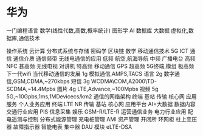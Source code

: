 # 华为

一门编程语言
数学(线性代数,高数,概率统计)
图形学
AI
数据库
大数据
虚拟化,数据库,通信技术

操作系统
云计算
分布式系统与存储
密码学
区块链
数学
移动通信技术
5G
ICT
通信
通信介质
通信频带
无线电通信的应用
低频
航空,航海导航
中频
广播电台
高频
NFC
甚高频
无线电视
对讲机
特高频
移动通信
GPS
超高频
5G终端,模组
极高频
下一代wifi
当代移动通信的发展
1g  模拟通信,AMPS,TACS
语言
2g  数字通信,GSM,CDMA,~270kbps
短信
3g  WCDMA\COM,A2000\TD-SCDMA,~14.4Mpbs
图片
4g  LTE,Advance,~100Mpbs
视频
5g  5G,~10Gpbs,1ms,1MDevicecs/km2
通信的网络架构
终端
基站
传输
核心网
应用服务
个人业务应用
终端
LTE
NR
传输
基站
核心网
应用平台
AI+大数据
数据内容
交通行业应用
PIS
信息采集
娱乐
GSM-R/LTE-R  运营通信业务
电力行业应用
配电遥测与控制
分布式能源管理
充电桩管理
AMI
资产管理
开闭所
环网柜
柱上变压器
故障指示器
智能电表
集中器
DAU
模块
eLTE-DSA